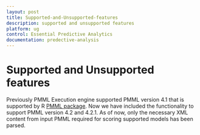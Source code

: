 ```yaml
---
layout: post
title: Supported-and-Unsupported-features
description: supported and unsupported features
platform: ug
control: Essential Predictive Analytics
documentation: predective-analysis
---
```


# Supported and Unsupported features

Previously PMML Execution engine supported PMML version 4.1 that is supported by R [PMML package](http://cran.r-project.org/web/packages/pmml). Now we have included the functionality to support PMML version 4.2 and 4.2.1. As of now, only the necessary XML content from input PMML required for scoring supported models has been parsed.

